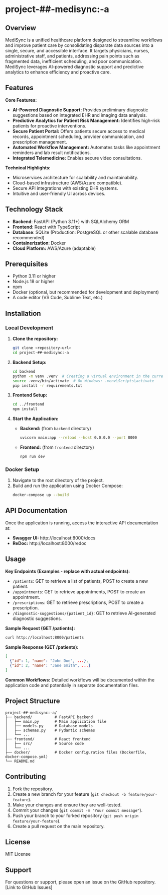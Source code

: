 # project-##-medisync:-a

## Overview

MediSync is a unified healthcare platform designed to streamline workflows and improve patient care by consolidating disparate data sources into a single, secure, and accessible interface.  It targets physicians, nurses, administrative staff, and patients, addressing pain points such as fragmented data, inefficient scheduling, and poor communication.  MediSync leverages AI-powered diagnostic support and predictive analytics to enhance efficiency and proactive care.

## Features

**Core Features:**

* **AI-Powered Diagnostic Support:**  Provides preliminary diagnostic suggestions based on integrated EHR and imaging data analysis.
* **Predictive Analytics for Patient Risk Management:** Identifies high-risk patients for proactive interventions.
* **Secure Patient Portal:** Offers patients secure access to medical records, appointment scheduling, provider communication, and prescription management.
* **Automated Workflow Management:** Automates tasks like appointment reminders and lab result notifications.
* **Integrated Telemedicine:** Enables secure video consultations.

**Technical Highlights:**

* Microservices architecture for scalability and maintainability.
* Cloud-based infrastructure (AWS/Azure compatible).
* Secure API integrations with existing EHR systems.
* Intuitive and user-friendly UI across devices.


## Technology Stack

* **Backend**: FastAPI (Python 3.11+) with SQLAlchemy ORM
* **Frontend**: React with TypeScript
* **Database**: SQLite (Production: PostgreSQL or other scalable database recommended)
* **Containerization**: Docker
* **Cloud Platform:** AWS/Azure (adaptable)


## Prerequisites

* Python 3.11 or higher
* Node.js 18 or higher
* npm
* Docker (optional, but recommended for development and deployment)
* A code editor (VS Code, Sublime Text, etc.)


## Installation

### Local Development

1. **Clone the repository:**
   ```bash
   git clone <repository-url>
   cd project-##-medisync:-a
   ```

2. **Backend Setup:**
   ```bash
   cd backend
   python -m venv .venv  # Creating a virtual environment in the current directory.
   source .venv/bin/activate  # On Windows: .venv\Scripts\activate
   pip install -r requirements.txt
   ```

3. **Frontend Setup:**
   ```bash
   cd ../frontend
   npm install
   ```

4. **Start the Application:**

   * **Backend:** (from `backend` directory)
     ```bash
     uvicorn main:app --reload --host 0.0.0.0 --port 8000
     ```

   * **Frontend:** (from `frontend` directory)
     ```bash
     npm run dev
     ```


### Docker Setup

1.  Navigate to the root directory of the project.
2.  Build and run the application using Docker Compose:
    ```bash
    docker-compose up --build
    ```


## API Documentation

Once the application is running, access the interactive API documentation at:

* **Swagger UI:** http://localhost:8000/docs
* **ReDoc:** http://localhost:8000/redoc


## Usage

**Key Endpoints (Examples -  replace with actual endpoints):**

* `/patients`:  GET to retrieve a list of patients, POST to create a new patient.
* `/appointments`: GET to retrieve appointments, POST to create an appointment.
* `/prescriptions`: GET to retrieve prescriptions, POST to create a prescription.
* `/diagnostic-suggestions/{patient_id}`: GET to retrieve AI-generated diagnostic suggestions.


**Sample Request (GET /patients):**

```bash
curl http://localhost:8000/patients
```

**Sample Response (GET /patients):**

```json
[
  {"id": 1, "name": "John Doe", ...},
  {"id": 2, "name": "Jane Smith", ...}
]
```

**Common Workflows:**  Detailed workflows will be documented within the application code and potentially in separate documentation files.


## Project Structure

```
project-##-medisync:-a/
├── backend/          # FastAPI backend
│   ├── main.py       # Main application file
│   ├── models.py     # Database models
│   ├── schemas.py    # Pydantic schemas
│   └── ...
├── frontend/         # React frontend
│   ├── src/          # Source code
│   └── ...
├── docker/           # Docker configuration files (Dockerfile, docker-compose.yml)
└── README.md
```


## Contributing

1. Fork the repository.
2. Create a new branch for your feature (`git checkout -b feature/your-feature`).
3. Make your changes and ensure they are well-tested.
4. Commit your changes (`git commit -m "Your commit message"`).
5. Push your branch to your forked repository (`git push origin feature/your-feature`).
6. Create a pull request on the main repository.


## License

MIT License


## Support

For questions or support, please open an issue on the GitHub repository.  [Link to GitHub Issues]
